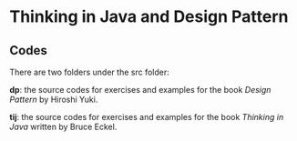 # Thinking in Java and Design Pattern
## Codes
There are two folders under the src folder:
 
**dp**: the source codes for exercises and examples for the book _Design Pattern_ by Hiroshi Yuki.
    
**tij**: the source codes for exercises and examples for the book _Thinking in Java_ written by Bruce Eckel.